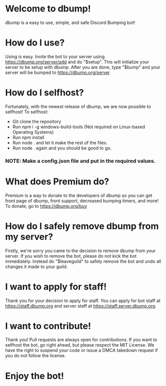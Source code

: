 # Welcome to dbump!
dbump is a easy to use, simple, and safe Discord Bumping bot!

# How do I use?
Using is easy. Invite the bot to your server using https://dbump.org/server/add and do "$setup". This will initialize your server to be setup with dbump. After you are done, type "$bump" and your server will be bumped to https://dbump.org/server

# How do I selfhost?
Fortunately, with the newest release of dbump, we are now possible to selfhost!
To selfhost:
- Git clone the repository
- Run npm i -g windows-build-tools (Not required on Linux-based Operating Systems)
- Run npm install
- Run node . and let it make the rest of the files.
- Run node . again and you should be good to go.
### NOTE: Make a config.json file and put in the required values.

# What does Premium do?
Premium is a way to donate to the developers of dbump so you can get front page of dbump, front support, decreased bumping timers, and more! To donate, go to https://dbump.org/buy

# How do I safely remove dbump from my server?
Firstly, we're sorry you came to the decision to remove dbump from your server. If you wish to remove the bot, please do not kick the bot immediately. Instead do "$leaveguild" to safely remove the bot and undo all changes it made to your guild.

# I want to apply for staff!
Thank you for your decision to apply for staff. You can apply for bot staff at https://staff.dbump.org and server staff at https://staff.server.dbump.org. 

# I want to contribute!
Thank you! Pull requests are always open for contributions. If you want to selfhost the bot, go right ahead, but please respect the MIT License. We have the right to suspend your code or issue a DMCA takedown request if you do not follow the license.

# Enjoy the bot!
